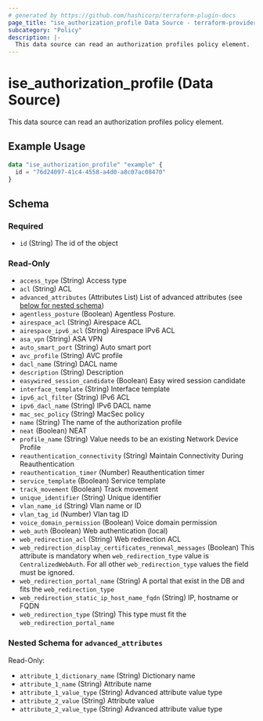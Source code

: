 ```yaml
---
# generated by https://github.com/hashicorp/terraform-plugin-docs
page_title: "ise_authorization_profile Data Source - terraform-provider-ise"
subcategory: "Policy"
description: |-
  This data source can read an authorization profiles policy element.
---
```


# ise_authorization_profile (Data Source)

This data source can read an authorization profiles policy element.

## Example Usage

```terraform
data "ise_authorization_profile" "example" {
  id = "76d24097-41c4-4558-a4d0-a8c07ac08470"
}
```

<!-- schema generated by tfplugindocs -->
## Schema

### Required

- `id` (String) The id of the object

### Read-Only

- `access_type` (String) Access type
- `acl` (String) ACL
- `advanced_attributes` (Attributes List) List of advanced attributes (see [below for nested schema](#nestedatt--advanced_attributes))
- `agentless_posture` (Boolean) Agentless Posture.
- `airespace_acl` (String) Airespace ACL
- `airespace_ipv6_acl` (String) Airespace IPv6 ACL
- `asa_vpn` (String) ASA VPN
- `auto_smart_port` (String) Auto smart port
- `avc_profile` (String) AVC profile
- `dacl_name` (String) DACL name
- `description` (String) Description
- `easywired_session_candidate` (Boolean) Easy wired session candidate
- `interface_template` (String) Interface template
- `ipv6_acl_filter` (String) IPv6 ACL
- `ipv6_dacl_name` (String) IPv6 DACL name
- `mac_sec_policy` (String) MacSec policy
- `name` (String) The name of the authorization profile
- `neat` (Boolean) NEAT
- `profile_name` (String) Value needs to be an existing Network Device Profile
- `reauthentication_connectivity` (String) Maintain Connectivity During Reauthentication
- `reauthentication_timer` (Number) Reauthentication timer
- `service_template` (Boolean) Service template
- `track_movement` (Boolean) Track movement
- `unique_identifier` (String) Unique identifier
- `vlan_name_id` (String) Vlan name or ID
- `vlan_tag_id` (Number) Vlan tag ID
- `voice_domain_permission` (Boolean) Voice domain permission
- `web_auth` (Boolean) Web authentication (local)
- `web_redirection_acl` (String) Web redirection ACL
- `web_redirection_display_certificates_renewal_messages` (Boolean) This attribute is mandatory when `web_redirection_type` value is `CentralizedWebAuth`. For all other `web_redirection_type` values the field must be ignored.
- `web_redirection_portal_name` (String) A portal that exist in the DB and fits the `web_redirection_type`
- `web_redirection_static_ip_host_name_fqdn` (String) IP, hostname or FQDN
- `web_redirection_type` (String) This type must fit the `web_redirection_portal_name`

<a id="nestedatt--advanced_attributes"></a>
### Nested Schema for `advanced_attributes`

Read-Only:

- `attribute_1_dictionary_name` (String) Dictionary name
- `attribute_1_name` (String) Attribute name
- `attribute_1_value_type` (String) Advanced attribute value type
- `attribute_2_value` (String) Attribute value
- `attribute_2_value_type` (String) Advanced attribute value type
